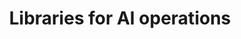---
title: 'Libraries for AI operations'
description: "Lorem Ipsum is simply dummy text of the printing and typesetting industry. Lorem Ipsum has been the industry's standard dummy text ever since the 1500s, when an unknown printer took a galley of type and scrambled it to make a type specimen book."
image: 'images/screenshots-collage-final-image-transparent-v5.png'
---